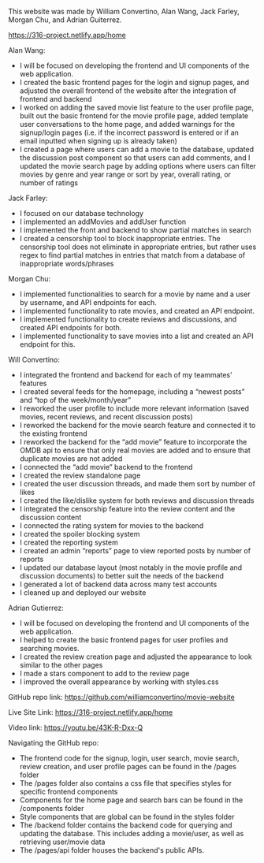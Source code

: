 This website was made by William Convertino, Alan Wang, Jack Farley, Morgan Chu, and Adrian Guiterrez.

https://316-project.netlify.app/home

Alan Wang:
- I will be focused on developing the frontend and UI components of the web application.
- I created the basic frontend pages for the login and signup pages, and adjusted the overall frontend of the website after the integration of frontend and backend
- I worked on adding the saved movie list feature to the user profile page, built out the basic frontend for the movie profile page, added template user conversations to the home page, and added warnings for the signup/login pages (i.e. if the incorrect password is entered or if an email inputted when signing up is already taken)
- I created a page where users can add a movie to the database, updated the discussion post component so that users can add comments, and I updated the movie search page by adding options where users can filter movies by genre and year range or sort by year, overall rating, or number of ratings

Jack Farley:
- I focused on our database technology 
- I implemented an addMovies and addUser function 
- I implemented the front and backend to show partial matches in search 
- I created a censorship tool to block inappropriate entries. The censorship tool does not eliminate in appropriate entries, but rather uses regex to find partial matches in entries that match from a database of inappropriate words/phrases 

Morgan Chu:
- I implemented functionalities to search for a movie by name and a user by username, and API endpoints for each.
- I implemented functionality to rate movies, and created an API endpoint.
- I implemented functionality to create reviews and discussions, and created API endpoints for both.
- I implemented functionality to save movies into a list and created an API endpoint for this.

Will Convertino:
- I integrated the frontend and backend for each of my teammates’ features
- I created several feeds for the homepage, including a “newest posts” and “top of the week/month/year”
- I reworked the user profile to include more relevant information (saved movies, recent reviews, and recent discussion posts)
- I reworked the backend for the movie search feature and connected it to the existing frontend
- I reworked the backend for the “add movie” feature to incorporate the OMDB api to ensure that only real movies are added and to ensure that duplicate movies are not added
- I connected the “add movie” backend to the frontend
- I created the review standalone page
- I created the user discussion threads, and made them sort by number of likes
- I created the like/dislike system for both reviews and discussion threads
- I integrated the censorship feature into the review content and the discussion content
- I connected the rating system for movies to the backend
- I created the spoiler blocking system
- I created the reporting system
- I created an admin “reports” page to view reported posts by number of reports
- I updated our database layout (most notably in the movie profile and discussion documents) to better suit the needs of the backend
- I generated a lot of backend data across many test accounts
- I cleaned up and deployed our website

Adrian Gutierrez: 
- I will be focused on developing the frontend and UI components of the web application.
- I helped to create the basic frontend pages for user profiles and searching movies.
- I created the review creation page and adjusted the appearance to look similar to the other pages
- I made a stars component to add to the review page
- I improved the overall appearance by working with styles.css

GitHub repo link: https://github.com/williamconvertino/movie-website

Live Site Link: https://316-project.netlify.app/home

Video link: https://youtu.be/43K-R-Dxx-Q

Navigating the GitHub repo:
- The frontend code for the signup, login, user search, movie search, review creation, and user profile pages can be found in the /pages folder
- The /pages folder also contains a css file that specifies styles for specific frontend components
- Components for the home page and search bars can be found in the /components folder
- Style components that are global can be found in the styles folder
- The /backend folder contains the backend code for querying and updating the database. This includes  adding a movie/user, as well as retrieving user/movie data
- The /pages/api folder houses the backend's public APIs. 
